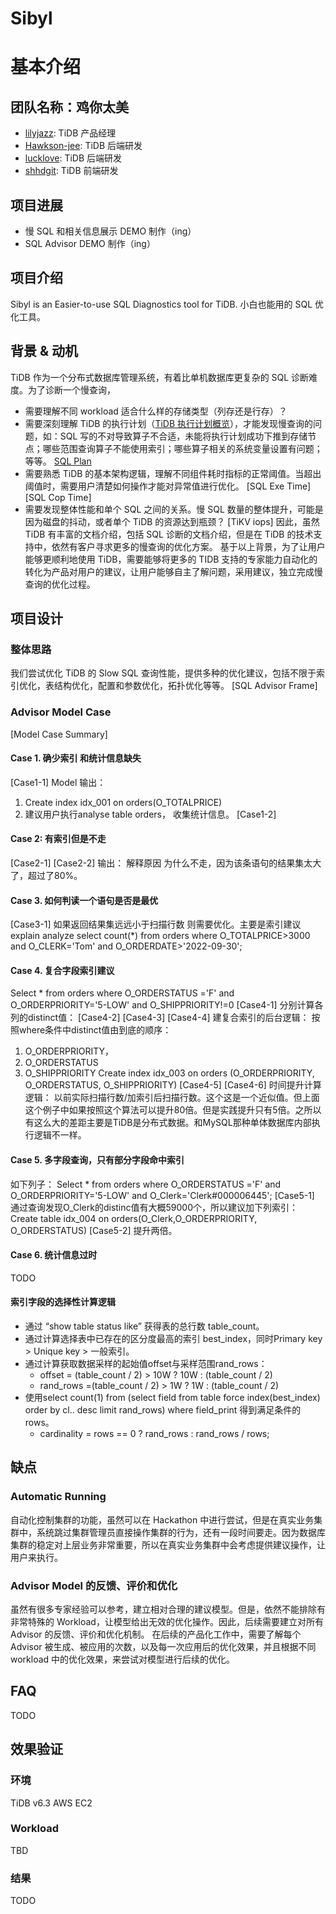 # Sibyl
# 基本介绍
## 团队名称：鸡你太美
- [lilyjazz](https://github.com/lilyjazz): TiDB 产品经理
- [Hawkson-jee](https://github.com/Hawkson-jee): TiDB 后端研发
- [lucklove](https://github.com/lucklove): TiDB 后端研发
- [shhdgit](https://github.com/shhdgit): TiDB 前端研发
## 项目进展
- 慢 SQL 和相关信息展示 DEMO 制作（ing）
- SQL Advisor DEMO 制作（ing）
## 项目介绍
Sibyl is an Easier-to-use SQL Diagnostics tool for TiDB. 小白也能用的 SQL 优化工具。
## 背景 & 动机
TiDB 作为一个分布式数据库管理系统，有着比单机数据库更复杂的 SQL 诊断难度。为了诊断一个慢查询，
- 需要理解不同 workload 适合什么样的存储类型（列存还是行存）？
- 需要深刻理解 TiDB 的执行计划（[TiDB 执行计划概览](https://docs.pingcap.com/zh/tidb/v6.3/explain-overview)），才能发现慢查询的问题，如：SQL 写的不对导致算子不合适，未能将执行计划成功下推到存储节点；哪些范围查询算子不能使用索引；哪些算子相关的系统变量设置有问题；等等。
[SQL Plan]()
- 需要熟悉 TiDB 的基本架构逻辑，理解不同组件耗时指标的正常阈值。当超出阈值时，需要用户清楚如何操作才能对异常值进行优化。
[SQL Exe Time]
[SQL Cop Time]
- 需要发现整体性能和单个 SQL 之间的关系。慢 SQL 数量的整体提升，可能是因为磁盘的抖动，或者单个 TiDB 的资源达到瓶颈？
[TiKV iops]
因此，虽然 TiDB 有丰富的文档介绍，包括 SQL 诊断的文档介绍，但是在 TiDB 的技术支持中，依然有客户寻求更多的慢查询的优化方案。
基于以上背景，为了让用户能够更顺利地使用 TiDB，需要能够将更多的 TIDB 支持的专家能力自动化的转化为产品对用户的建议，让用户能够自主了解问题，采用建议，独立完成慢查询的优化过程。
## 项目设计
### 整体思路
我们尝试优化 TiDB 的 Slow SQL 查询性能，提供多种的优化建议，包括不限于索引优化，表结构优化，配置和参数优化，拓扑优化等等。
[SQL Advisor Frame]
### Advisor Model Case
[Model Case Summary]
####  Case 1. 确少索引 和统计信息缺失
[Case1-1]
Model 输出：
1. Create index  idx_001 on orders(O_TOTALPRICE)
2. 建议用户执行analyse table orders， 收集统计信息。
[Case1-2]
#### Case 2: 有索引但是不走
[Case2-1]
[Case2-2]
输出： 解释原因 为什么不走，因为该条语句的结果集太大了，超过了80%。
#### Case 3. 如何判读一个语句是否是最优
[Case3-1]
如果返回结果集远远小于扫描行数 则需要优化。主要是索引建议
explain analyze select count(*) from orders where O_TOTALPRICE>3000 and O_CLERK='Tom' and O_ORDERDATE>'2022-09-30';
#### Case 4. 复合字段索引建议
Select * from orders where O_ORDERSTATUS ='F' and  O_ORDERPRIORITY='5-LOW' and O_SHIPPRIORITY!=0
[Case4-1]
分别计算各列的distinct值：
[Case4-2]
[Case4-3]
[Case4-4]
建复合索引的后台逻辑：
按照where条件中distinct值由到底的顺序：
1. O_ORDERPRIORITY，
2. O_ORDERSTATUS
3. O_SHIPPRIORITY
Create index idx_003 on orders (O_ORDERPRIORITY, O_ORDERSTATUS, O_SHIPPRIORITY)
[Case4-5]
[Case4-6]
时间提升计算逻辑： 以前实际扫描行数/加索引后扫描行数。这个这是一个近似值。但上面这个例子中如果按照这个算法可以提升80倍。但是实践提升只有5倍。之所以有这么大的差距主要是TiDB是分布式数据。和MySQL那种单体数据库内部执行逻辑不一样。
#### Case 5. 多字段查询，只有部分字段命中索引
如下列子：
Select * from orders where O_ORDERSTATUS ='F' and  O_ORDERPRIORITY='5-LOW' and O_Clerk='Clerk#000006445';
[Case5-1]
通过查询发现O_Clerk的distinc值有大概59000个，所以建议加下列索引：
Create table idx_004 on orders(O_Clerk,O_ORDERPRIORITY, O_ORDERSTATUS)
[Case5-2]
提升两倍。
#### Case 6. 统计信息过时
TODO
#### 索引字段的选择性计算逻辑
- 通过 “show table status like” 获得表的总行数 table_count。
- 通过计算选择表中已存在的区分度最高的索引 best_index，同时Primary key > Unique key > 一般索引。
- 通过计算获取数据采样的起始值offset与采样范围rand_rows：
  - offset = (table_count / 2) > 10W ? 10W : (table_count / 2)
  - rand_rows =(table_count / 2) > 1W ? 1W : (table_count / 2)
- 使用select count(1) from (select field from table force index(best_index) order by cl.. desc limit rand_rows) where field_print 得到满足条件的rows。
  - cardinality = rows == 0 ? rand_rows : rand_rows / rows;
## 缺点
### Automatic Running
自动化控制集群的功能，虽然可以在 Hackathon 中进行尝试，但是在真实业务集群中，系统跳过集群管理员直接操作集群的行为，还有一段时间要走。因为数据库集群的稳定对上层业务非常重要，所以在真实业务集群中会考虑提供建议操作，让用户来执行。
### Advisor Model 的反馈、评价和优化
虽然有很多专家经验可以参考，建立相对合理的建议模型。但是，依然不能排除有非常特殊的 Workload，让模型给出无效的优化操作。因此，后续需要建立对所有 Advisor 的反馈、评价和优化机制。
在后续的产品化工作中，需要了解每个 Advisor 被生成、被应用的次数，以及每一次应用后的优化效果，并且根据不同 workload 中的优化效果，来尝试对模型进行后续的优化。
## FAQ
TODO
## 效果验证
### 环境
TiDB v6.3
AWS EC2
### Workload
TBD
### 结果
TODO
